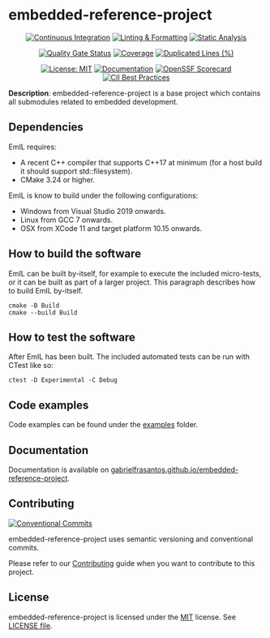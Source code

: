 # embedded-reference-project

<div align="center">

[![Continuous Integration](https://github.com/gabrielfrasantos/embedded-reference-project/workflows/Continuous%20Integration/badge.svg)](https://github.com/gabrielfrasantos/embedded-reference-project/actions) [![Linting & Formatting](https://github.com/gabrielfrasantos/embedded-reference-project/actions/workflows/linting-formatting.yml/badge.svg)](https://github.com/gabrielfrasantos/embedded-reference-project/actions/workflows/linting-formatting.yml) [![Static Analysis](https://github.com/gabrielfrasantos/embedded-reference-project/actions/workflows/static-analysis.yml/badge.svg)](https://github.com/gabrielfrasantos/embedded-reference-project/actions/workflows/static-analysis.yml)

[![Quality Gate Status](https://sonarcloud.io/api/project_badges/measure?project=philips-software_embeddedinfralib&metric=alert_status)](https://sonarcloud.io/dashboard?id=philips-software_embeddedinfralib) [![Coverage](https://sonarcloud.io/api/project_badges/measure?project=philips-software_embeddedinfralib&metric=coverage)](https://sonarcloud.io/dashboard?id=philips-software_embeddedinfralib) [![Duplicated Lines (%)](https://sonarcloud.io/api/project_badges/measure?project=philips-software_embeddedinfralib&metric=duplicated_lines_density)](https://sonarcloud.io/summary/new_code?id=philips-software_embeddedinfralib)

[![License: MIT](https://img.shields.io/badge/License-MIT-brightgreen.svg)](https://choosealicense.com/licenses/mit/) [![Documentation](https://img.shields.io/website?down_message=offline&label=Documentation&up_message=online&url=https%3A%2F%2Fimg.shields.io%2Fwebsite-up-down-green-red%2Fhttps%2Fphilips-software.github.io%2amp-embedded-infra-lib.svg)](https://gabrielfrasantos.github.io/embedded-reference-project/) [![OpenSSF Scorecard](https://api.securityscorecards.dev/projects/github.com/gabrielfrasantos/embedded-reference-project/badge)](https://securityscorecards.dev/viewer/?uri=github.com/gabrielfrasantos/embedded-reference-project)
 [![CII Best Practices](https://bestpractices.coreinfrastructure.org/projects/6667/badge)](https://bestpractices.coreinfrastructure.org/projects/6667)

</div>

**Description**: embedded-reference-project is a base project which contains all submodules related to embedded development.

## Dependencies

EmIL requires:
- A recent C++ compiler that supports C++17 at minimum (for a host build it should support std::filesystem).
- CMake 3.24 or higher.

EmIL is know to build under the following configurations:
- Windows from Visual Studio 2019 onwards.
- Linux from GCC 7 onwards.
- OSX from XCode 11 and target platform 10.15 onwards.

## How to build the software

EmIL can be built by-itself, for example to execute the included micro-tests, or it can be built as part of a larger project. This paragraph describes how to build EmIL by-itself.

```
cmake -B Build
cmake --build Build
```

## How to test the software

After EmIL has been built. The included automated tests can be run with CTest like so:

```
ctest -D Experimental -C Debug
```

## Code examples

Code examples can be found under the [examples](examples) folder.

## Documentation

Documentation is available on [gabrielfrasantos.github.io/embedded-reference-project](https://gabrielfrasantos.github.io/embedded-reference-project/).

## Contributing

[![Conventional Commits](https://img.shields.io/badge/Conventional%20Commits-1.0.0-%23FE5196?logo=conventionalcommits&logoColor=white)](https://conventionalcommits.org)

embedded-reference-project uses semantic versioning and conventional commits.

Please refer to our [Contributing](CONTRIBUTING.md) guide when you want to contribute to this project.

## License

embedded-reference-project is licensed under the [MIT](https://choosealicense.com/licenses/mit/) license. See [LICENSE file](LICENSE.md).
